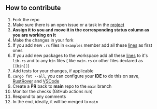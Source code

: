 ## How to contribute

1. Fork the repo
2. Make sure there is an open issue or a task in the [project](https://github.com/users/radumarias/projects/5)
3. **Assign it to you and move it in the corresponding status column as you are working on it**
4. Make the changes in your fork
5. If you add new `.rs` files in `examples` member add all these [lines](https://github.com/radumarias/rfs/blob/main/src/lib.rs#L1-L17) as first ones
6. If you add new packages to the workspace add all these [lines](https://github.com/radumarias/rfs/blob/main/src/lib.rs#L1-L17) to it's `lib.rs`
   and to any `bin` files (
   like `main.rs` or other files declared as `[[bin]]`)
7. Add tests for your changes, if applicable
8. `cargo fmt --all`, you can configure your **IDE** to do this on
   save, [RustRover](https://www.jetbrains.com/help/rust/rustfmt.html)
   and [VSCode](https://code.visualstudio.com/docs/languages/rust#_formatting)
19. Create a **PR** back to **main** repo to the `main` branch
10. Monitor the checks (GitHub actions run)
11. Respond to any comments
12. In the end, ideally, it will be merged to `main`
